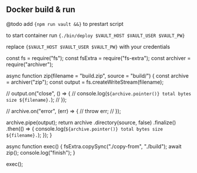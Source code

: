 ## Docker build & run

@todo add `{npm run vault &&}` to prestart script

to start container run `{./bin/deploy $VAULT_HOST $VAULT_USER $VAULT_PW}`

replace `{$VAULT_HOST $VAULT_USER $VAULT_PW}` with your credentials


const fs = require("fs");
const fsExtra = require("fs-extra");
const archiver = require("archiver");

async function zip(filename = "build.zip", source = "build/") {
  const archive = archiver("zip");
  const output = fs.createWriteStream(filename);

  // output.on("close", () => {
  //   console.log(`${archive.pointer()} total bytes size ${filename}.`);
  // });

  // archive.on("error", (err) => {
  //   throw err;
  // });

  archive.pipe(output);
  return archive
    .directory(source, false)
    .finalize()
    .then(() => {
      console.log(`${archive.pointer()} total bytes size ${filename}.`);
    });
}

async function exec() {
  fsExtra.copySync("./copy-from", "./build");
  await zip();
  console.log("finish");
}

exec();
